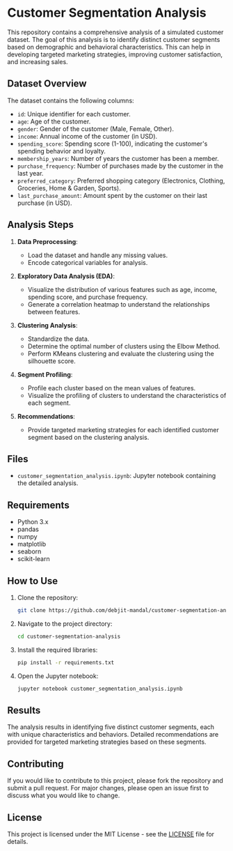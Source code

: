 # Customer Segmentation Analysis

This repository contains a comprehensive analysis of a simulated customer dataset. The goal of this analysis is to identify distinct customer segments based on demographic and behavioral characteristics. This can help in developing targeted marketing strategies, improving customer satisfaction, and increasing sales.

## Dataset Overview

The dataset contains the following columns:
- `id`: Unique identifier for each customer.
- `age`: Age of the customer.
- `gender`: Gender of the customer (Male, Female, Other).
- `income`: Annual income of the customer (in USD).
- `spending_score`: Spending score (1-100), indicating the customer's spending behavior and loyalty.
- `membership_years`: Number of years the customer has been a member.
- `purchase_frequency`: Number of purchases made by the customer in the last year.
- `preferred_category`: Preferred shopping category (Electronics, Clothing, Groceries, Home & Garden, Sports).
- `last_purchase_amount`: Amount spent by the customer on their last purchase (in USD).

## Analysis Steps

1. **Data Preprocessing**: 
    - Load the dataset and handle any missing values.
    - Encode categorical variables for analysis.
  
2. **Exploratory Data Analysis (EDA)**:
    - Visualize the distribution of various features such as age, income, spending score, and purchase frequency.
    - Generate a correlation heatmap to understand the relationships between features.

3. **Clustering Analysis**:
    - Standardize the data.
    - Determine the optimal number of clusters using the Elbow Method.
    - Perform KMeans clustering and evaluate the clustering using the silhouette score.

4. **Segment Profiling**:
    - Profile each cluster based on the mean values of features.
    - Visualize the profiling of clusters to understand the characteristics of each segment.

5. **Recommendations**:
    - Provide targeted marketing strategies for each identified customer segment based on the clustering analysis.

## Files

- `customer_segmentation_analysis.ipynb`: Jupyter notebook containing the detailed analysis.

## Requirements

- Python 3.x
- pandas
- numpy
- matplotlib
- seaborn
- scikit-learn

## How to Use

1. Clone the repository:
    ```bash
    git clone https://github.com/debjit-mandal/customer-segmentation-analysis.git
    ```

2. Navigate to the project directory:
    ```bash
    cd customer-segmentation-analysis
    ```

3. Install the required libraries:
    ```bash
    pip install -r requirements.txt
    ```

4. Open the Jupyter notebook:
    ```bash
    jupyter notebook customer_segmentation_analysis.ipynb
    ```

## Results

The analysis results in identifying five distinct customer segments, each with unique characteristics and behaviors. Detailed recommendations are provided for targeted marketing strategies based on these segments.

## Contributing

If you would like to contribute to this project, please fork the repository and submit a pull request. For major changes, please open an issue first to discuss what you would like to change.

## License

This project is licensed under the MIT License - see the [LICENSE](LICENSE) file for details.
